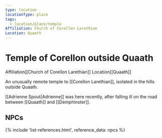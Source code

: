```yaml
---
type: location
locationType: place
tags:
  - location/place/temple
Affiliation: Church of Corellon Larethian
Location: Quaath
---
```


# Temple of Corellon outside Quaath
<span class="dataview inline-field"><span class="inline-field-key">Affiliation</span><span class="inline-field-value">[[Church of Corellon Larethian]]</span></span>
<span class="dataview inline-field"><span class="inline-field-key">Location</span><span class="inline-field-value">[[Quaath]]</span></span>

An unusually remote temple to [[Corellon Larethian]], isolated in the hills outside Quaath. 

[[Adrienne Spout|Adrienne]] was here recently, after falling ill on the road between [[Quaath]] and [[Demphinster]].

## NPCs
{% include 'list-references.html', reference_data: npcs %}
